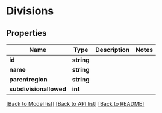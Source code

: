# Divisions

## Properties
Name | Type | Description | Notes
------------ | ------------- | ------------- | -------------
**id** | **string** |  | 
**name** | **string** |  | 
**parentregion** | **string** |  | 
**subdivisionallowed** | **int** |  | 

[[Back to Model list]](../README.md#documentation-for-models) [[Back to API list]](../README.md#documentation-for-api-endpoints) [[Back to README]](../README.md)


